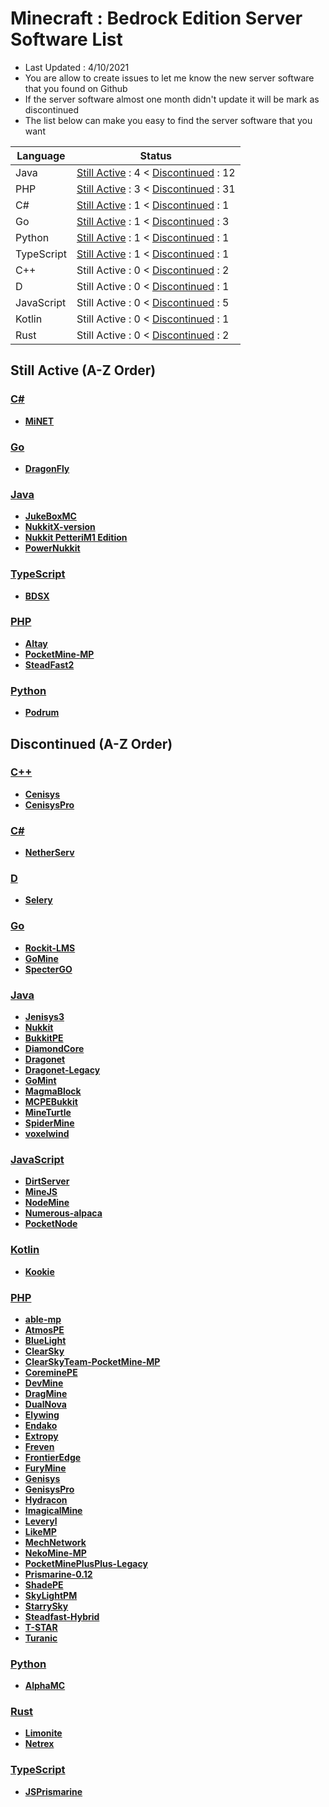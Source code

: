 
# Minecraft : Bedrock Edition Server Software List
  - Last Updated : 4/10/2021
  - You are allow to create issues to let me know the new server software that you found on Github
  - If the server software almost one month didn't update it will be mark as discontinued
  - The list below can make you easy to find the server software that you want 
  
| Language | Status |
| ------ | ------ |
| Java | [Still Active](https://github.com/xinghao2003/MCPE-ServerSoftware-List/blob/master/README.md#java) : 4 < [Discontinued](https://github.com/xinghao2003/MCPE-ServerSoftware-List/blob/master/README.md#java-1) : 12 |
| PHP | [Still Active](https://github.com/xinghao2003/MCPE-ServerSoftware-List/blob/master/README.md#php) : 3 < [Discontinued](https://github.com/xinghao2003/MCPE-ServerSoftware-List/blob/master/README.md#php-1) : 31 |
| C# | [Still Active](https://github.com/xinghao2003/MCPE-ServerSoftware-List/blob/master/README.md#c) : 1 < [Discontinued](https://github.com/xinghao2003/MCPE-ServerSoftware-List/blob/master/README.md#c-2) : 1 |
| Go | [Still Active](https://github.com/xinghao2003/MCPE-ServerSoftware-List/blob/master/README.md#go) : 1 < [Discontinued](https://github.com/xinghao2003/MCPE-ServerSoftware-List/blob/master/README.md#go-1) : 3 |
| Python | [Still Active](https://github.com/xinghao2003/MCPE-ServerSoftware-List/blob/master/README.md#python) : 1 < [Discontinued](https://github.com/xinghao2003/MCPE-ServerSoftware-List/blob/master/README.md#python-1) : 1 |
| TypeScript | [Still Active](https://github.com/xinghao2003/MCPE-ServerSoftware-List/blob/master/README.md#typescript) : 1 < [Discontinued](https://github.com/xinghao2003/MCPE-ServerSoftware-List/blob/master/README.md#typescript-1) : 1 |
| C++ | Still Active : 0 < [Discontinued](https://github.com/xinghao2003/MCPE-ServerSoftware-List/blob/master/README.md#c-1) : 2 |
| D | Still Active : 0 < [Discontinued](https://github.com/xinghao2003/MCPE-ServerSoftware-List/blob/master/README.md#d) : 1 |
| JavaScript | Still Active : 0 < [Discontinued](https://github.com/xinghao2003/MCPE-ServerSoftware-List/blob/master/README.md#javascript) : 5 |
| Kotlin | Still Active : 0 < [Discontinued](https://github.com/xinghao2003/MCPE-ServerSoftware-List/blob/master/README.md#kotlin) : 1 |
| Rust | Still Active : 0 < [Discontinued](https://github.com/xinghao2003/MCPE-ServerSoftware-List/blob/master/README.md#rust) : 2 |

## Still Active (A-Z Order)

### [C#](https://github.com/xinghao2003/MCPE-ServerSoftware-List/blob/master/README.md#minecraft--bedrock-edition-server-software-list)
* __[MiNET](https://github.com/NiclasOlofsson/MiNET)__

### [Go](https://github.com/xinghao2003/MCPE-ServerSoftware-List/blob/master/README.md#minecraft--bedrock-edition-server-software-list)
* __[DragonFly](https://github.com/df-mc/dragonfly)__

### [Java](https://github.com/xinghao2003/MCPE-ServerSoftware-List/blob/master/README.md#minecraft--bedrock-edition-server-software-list)
* __[JukeBoxMC](https://github.com/LucGamesYT/JukeboxMC)__
* __[NukkitX-version](https://github.com/NukkitX/Nukkit)__
* __[Nukkit PetteriM1 Edition](https://github.com/PetteriM1/NukkitPetteriM1Edition)__
* __[PowerNukkit](https://github.com/PowerNukkit/PowerNukkit)__

### [TypeScript](https://github.com/xinghao2003/MCPE-ServerSoftware-List/blob/master/README.md#minecraft--bedrock-edition-server-software-list)
* __[BDSX](https://github.com/bdsx/bdsx)__

### [PHP](https://github.com/xinghao2003/MCPE-ServerSoftware-List/blob/master/README.md#minecraft--bedrock-edition-server-software-list)
* __[Altay](https://github.com/TuranicTeam/Altay)__
* __[PocketMine-MP](https://github.com/pmmp/PocketMine-MP)__
* __[SteadFast2](https://github.com/Hydreon/Steadfast2)__

### [Python](https://github.com/xinghao2003/MCPE-ServerSoftware-List/blob/master/README.md#minecraft--bedrock-edition-server-software-list)
* __[Podrum](https://github.com/Podrum/Podrum)__

## Discontinued (A-Z Order)

### [C++](https://github.com/xinghao2003/MCPE-ServerSoftware-List/blob/master/README.md#minecraft--bedrock-edition-server-software-list)
* __[Cenisys](https://github.com/iTXTech/Cenisys)__
* __[CenisysPro](https://github.com/GenisysPro/CenisysPro)__

### [C#](https://github.com/xinghao2003/MCPE-ServerSoftware-List/blob/master/README.md#minecraft--bedrock-edition-server-software-list)
* __[NetherServ](https://github.com/protosleep/NetherServ)__

### [D](https://github.com/xinghao2003/MCPE-ServerSoftware-List/blob/master/README.md#minecraft--bedrock-edition-server-software-list)
* __[Selery](https://github.com/sel-project/selery)__

### [Go](https://github.com/xinghao2003/MCPE-ServerSoftware-List/blob/master/README.md#minecraft--bedrock-edition-server-software-list)
* __[Rockit-LMS](https://github.com/cr0sh/Rockit-LMS)__
* __[GoMine](https://github.com/Irmine/GoMine)__
* __[SpecterGO](https://github.com/SpecterTeam/SpecterGO)__

### [Java](https://github.com/xinghao2003/MCPE-ServerSoftware-List/blob/master/README.md#minecraft--bedrock-edition-server-software-list)
* __[Jenisys3](https://github.com/FrontierDevs/Jenisys3)__
* __[Nukkit](https://github.com/Nukkit/Nukkit)__
* __[BukkitPE](https://github.com/BukkitPE/BukkitPE)__
* __[DiamondCore](https://github.com/DRAGKILLS/DiamondCore)__
* __[Dragonet](https://github.com/DragonetMC/Dragonet)__
* __[Dragonet-Legacy](https://github.com/DragonetMC/Dragonet-Legacy)__
* __[GoMint](https://github.com/GoMint/GoMint)__
* __[MagmaBlock](https://github.com/PrismarineMC/MagmaBlock)__
* __[MCPEBukkit](https://github.com/MCPEBukkit/MCPEBukkit)__
* __[MineTurtle](https://github.com/MCPEBukkit/MineTurtle)__
* __[SpiderMine](https://github.com/QuantumWorks/SpiderMine)__
* __[voxelwind](https://github.com/voxelwind/voxelwind)__

### [JavaScript](https://github.com/xinghao2003/MCPE-ServerSoftware-List/blob/master/README.md#minecraft--bedrock-edition-server-software-list)
* __[DirtServer](https://github.com/Falkirks/DirtServer)__
* __[MineJS](https://github.com/organization/MineJS)__
* __[NodeMine](https://github.com/NodeMine/NodeMine)__
* __[Numerous-alpaca](https://github.com/numerous-alpaca/numerous-alpaca)__
* __[PocketNode](https://github.com/PocketNode/PocketNode)__

### [Kotlin](https://github.com/xinghao2003/MCPE-ServerSoftware-List/blob/master/README.md#minecraft--bedrock-edition-server-software-list)
* __[Kookie](https://github.com/organization/Kookie)__

### [PHP](https://github.com/xinghao2003/MCPE-ServerSoftware-List/blob/master/README.md#minecraft--bedrock-edition-server-software-list)
* __[able-mp](https://github.com/AbleUnion/able-mp)__
* __[AtmosPE](https://github.com/AtmosPE/AtmosPE)__
* __[BlueLight](https://github.com/BlueLightJapan/BlueLight)__
* __[ClearSky](https://github.com/ClearSkyTeam/ClearSky)__
* __[ClearSkyTeam-PocketMine-MP](https://github.com/ClearSkyTeam/PocketMine-MP)__
* __[CoreminePE](https://github.com/starfury1927/CoreminePE)__
* __[DevMine](https://github.com/MineCode-Devs/DevMine)__
* __[DragMine](https://github.com/DragMineTeam/DragMine)__
* __[DualNova](https://github.com/DualNova-Team/DualNova)__
* __[Elywing](https://github.com/H4PM/Elywing)__
* __[Endako](https://github.com/LeronDoesGM/Endako)__
* __[Extropy](https://github.com/ConflictPE/Extropy)__
* __[Freven](https://github.com/FrevenTeam/Freven)__
* __[FrontierEdge](https://github.com/FrontierDevs/FrontierEdge)__
* __[FuryMine](https://github.com/XFuryMCPE/FuryMine)__
* __[Genisys](https://github.com/iTXTech/Genisys)__
* __[GenisysPro](https://github.com/GenisysPro/GenisysPro)__
* __[Hydracon](https://github.com/E-DevPM/Hydracon)__
* __[ImagicalMine](https://github.com/ImagicalMine/ImagicalMine)__
* __[Leveryl](https://github.com/LeverylTeam/Leveryl)__
* __[LikeMP](https://github.com/LikeMP-BE/LikeMP)__
* __[MechNetwork](https://github.com/MechRalph04/MechNetwork)__
* __[NekoMine-MP](https://github.com/Nekiechan/NekoMine-MP)__
* __[PocketMinePlusPlus-Legacy](https://github.com/PrismarineMC/PocketMinePlusPlus-Legacy)__
* __[Prismarine-0.12](https://github.com/PrismarineMC/Prismarine-0.12)__
* __[ShadePE](https://github.com/ExplodingPE/ShadePE)__
* __[SkyLightPM](https://github.com/SkyLightMCPE/SkyLightPM)__
* __[StarrySky](https://github.com/StarrySky-PE/StarrySky)__
* __[Steadfast-Hybrid](https://github.com/yungtechboy1/Steadfast-Hybrid)__
* __[T-STAR](https://github.com/TaleStar/T-STAR)__
* __[Turanic](https://github.com/TuranicTeam/Turanic)__

### [Python](https://github.com/xinghao2003/MCPE-ServerSoftware-List/blob/master/README.md#minecraft--bedrock-edition-server-software-list)
* __[AlphaMC](https://github.com/Suppert/AlphaMC)__

### [Rust](https://github.com/xinghao2003/MCPE-ServerSoftware-List/blob/master/README.md#minecraft--bedrock-edition-server-software-list)
* __[Limonite](https://github.com/iTXTech/limonite)__
 * __[Netrex](https://github.com/NetrexMC/Netrex)__

### [TypeScript](https://github.com/xinghao2003/MCPE-ServerSoftware-List/blob/master/README.md#minecraft--bedrock-edition-server-software-list)
* __[JSPrismarine](https://github.com/JSPrismarine/JSPrismarine)__
